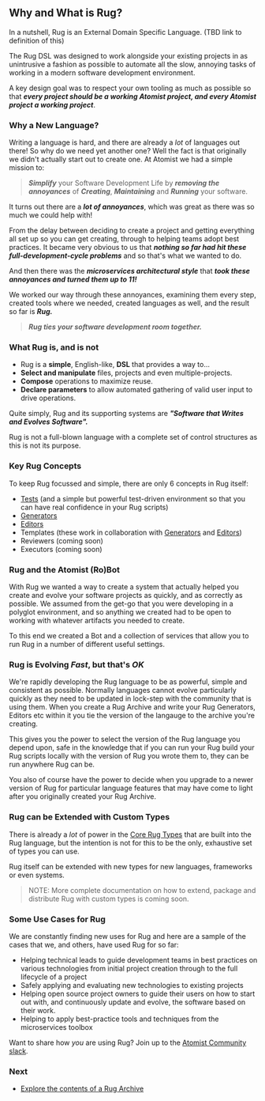 ## Why and What is Rug?

In a nutshell, Rug is an External Domain Specific Language. (TBD link to definition of this)

The Rug DSL was designed to work alongside your existing projects in as unintrusive a fashion as possible to automate all the slow, annoying tasks of working in a modern software development environment.

A key design goal was to respect your own tooling as much as possible so that ***every project should be a working Atomist project, and every Atomist project a working project***.

### Why a New Language?

Writing a language is hard, and there are already a *lot* of languages out there! So why do we need yet another one? Well the fact is that originally we didn't actually start out to create one. At Atomist we had a simple mission to:

> ***Simplify*** your Software Development Life by ***removing the annoyances*** of ***Creating***, ***Maintaining*** and ***Running*** your software.

It turns out there are a ***lot of annoyances***, which was great as there was so much we could help with!

From the delay between deciding to create a project and getting everything all set up so you can get creating, through to helping teams adopt best practices. It became very obvious to us that ***nothing so far had hit these full-development-cycle problems*** and so that's what we wanted to do.

And then there was the ***microservices architectural style*** that ***took these annoyances and turned them up to 11!***

We worked our way through these annoyances, examining them every step, created tools where we needed, created languages as well, and the result so far is ***Rug.***

> ***Rug ties your software development room together.***

### What Rug is, and is not

* Rug is a **simple**, English-like, **DSL** that provides a way to...
* **Select and manipulate** files, projects and even multiple-projects.
* **Compose** operations to maximize reuse.
* **Declare parameters** to allow automated gathering of valid user input to drive operations.

Quite simply, Rug and its supporting systems are ***"Software that Writes and Evolves Software".***

Rug is not a full-blown language with a complete set of control structures as this is not its purpose.

### Key Rug Concepts

To keep Rug focussed and simple, there are only 6 concepts in Rug itself:

* [Tests](rug-tests.md) (and a simple but powerful test-driven environment so that you can have real confidence in your Rug scripts)
* [Generators](rug-generators.md)
* [Editors](rug-editors.md)
* Templates (these work in collaboration with [Generators](rug-generators.md) and [Editors](rug-editors.md))
* Reviewers (coming soon)
* Executors (coming soon)

### Rug and the Atomist (Ro)Bot

With Rug we wanted a way to create a system that actually helped you create and evolve your software projects as quickly, and as correctly as possible. We assumed from the get-go that you were developing in a polyglot environment, and so anything we created had to be open to working with whatever artifacts you needed to create.

To this end we created a Bot and a collection of services that allow you to run Rug in a number of different useful settings.

### Rug is Evolving *Fast*, but that's *OK*

We're rapidly developing the Rug language to be as powerful, simple and consistent as possible. Normally languages cannot evolve particularly quickly as they need to be updated in lock-step with the community that is using them. When you create a Rug Archive and write your Rug Generators, Editors etc within it you tie the version of the langauge to the archive you're creating.

This gives you the power to select the version of the Rug language you depend upon, safe in the knowledge that if you can run your Rug build your Rug scripts locally with the version of Rug you wrote them to, they can be run anywhere Rug can be.

You also of course have the power to decide when you upgrade to a newer version of Rug for particular language features that may have come to light after you originally created your Rug Archive.

### Rug can be Extended with Custom Types

There is already a *lot* of power in the [Core Rug Types](rug-core-types.md) that are built into the Rug language, but the intention is not for this to be the only, exhaustive set of types you can use.

Rug itself can be extended with new types for new languages, frameworks or even systems.

> NOTE: More complete documentation on how to extend, package and distribute Rug with custom types is coming soon.

### Some Use Cases for Rug

We are constantly finding new uses for Rug and here are a sample of the cases that we, and others, have used Rug for so far:

* Helping technical leads to guide development teams in best practices on various technologies from initial project creation through to the full lifecycle of a project
* Safely applying and evaluating new technologies to existing projects
* Helping open source project owners to guide their users on how to start out with, and continuously update and evolve, the software based on their work.
* Helping to apply best-practice tools and techniques from the microservices toolbox

Want to share how *you* are using Rug? Join up to the [Atomist Community slack](https://join.atomist.com).

### Next

* [Explore the contents of a Rug Archive](rug-archive.md)
